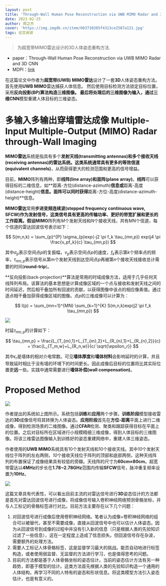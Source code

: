 ```yaml
---
layout: post
title: 'Through-Wall Human Pose Reconstruction via UWB MIMO Radar and 3D CNN'
date: 2021-02-25
author: 郑之杰
cover: 'https://img.imgdb.cn/item/603710205f4313ce2587a121.jpg'
tags: 论文阅读
---
```


> 为超宽带MIMO雷达设计的3D人体姿态重构方法.

- paper：Through-Wall Human Pose Reconstruction via UWB MIMO Radar and 3D CNN
- MDPI：[link](https://www.mdpi.com/2072-4292/13/2/241)

在这篇论文中作者为**超宽带(UWB) MIMO雷达**设计了一套**3D**人体姿态重构方法。首先使用**UWB MIMO**雷达捕获人体信息。 然后使用目标检测方法锁定目标位置，采用**反向投影(BP)**算法构造三维图像。 最后将处理后的三维图像为输入，通过三维**CNN**模型重建人体目标的三维姿态。

# 多输入多输出穿墙雷达成像 Multiple-Input Multiple-Output (MIMO) Radar through-Wall Imaging
**MIMO雷达**系统是指具有多个**发射天线(transmitting antennas)**和多个**接收天线(receiving antennas)**的雷达系统。这类系统通常具有更多的**等效信道(equivalent channels)**，从而获得更大的检测范围和更高的信号增益。

目前，**MIMO**阵列有两种，即**线阵(line array)**和**面阵(plane array)**。**线阵**可以获得目标的二维信息，如**距离-方位(distance-azimuth)**信息或**距离-高度(distance-height)**信息。**面阵**可以同时获得**距离-方位-高度(distance-azimuth-height)**信息。

**MIMO雷达**常用**步进变频连续波(stepped frequency continuous wave, SFCW)**作为发射信号，这类信号具有更高的传输功率、更好的带宽扩展和更长的工作距离。假设**MIMO**阵列有$M$个发射天线和$N$个接收天线，共有$MN$个信道，每个信道的雷达回波信号表示如下：

$$ S(m,n,k) = \sum_{p}^{P} \sigma_{p}exp(-j2 \pi f_k \tau_{mn,p}) exp(j4 \pi \frac{v_pf_k}{c} \tau_{mn,p}) $$

其中$\sigma_{p}$表示空间点$p$的复振幅，$v_p$表示空间点$p$的速度，$f_k$表示第$k$个频率点的频率，$\tau_{mn,p}$表示信号从第$m$个发射天线到达空间点$p$再被第$n$个接收天线接收总计需要的时间(**round-trip**)。

**反向投影(back-projection)**算法是常用的时域成像方法，适用于几乎任何天线阵列布局。该算法的基本思想是计算成像区域的一个点与接收和发射天线之间的时间延迟，然后相干叠加所有回波的贡献，以获得图像中该点的相应像素值。通过逐点相干叠加获得成像区域的图像。点$p$的三维成像可以计算为：

$$ I(p) = \sum_{mn=1}^{MN} \sum_{k=1}^{K} S(m,n,k)exp(j2 \pi f_k \tau_{mn,p}) $$

![](https://img.imgdb.cn/item/603746965f4313ce25ea38d7.jpg)

时延$\tau_{mn,p}$的计算如下：

$$ \tau_{mn,p} = \frac{L_{T_{m},1}+L_{T_{m},2}+L_{R_{n},1}+L_{R_{n},2}}{c} + \frac{L_{T_m,w}+L_{R_n,w}}{c/ \sqrt{\epsilon_r}} $$

其中$\epsilon_r$是墙体的相对介电常数。可见**墙体厚度**和**墙体材料**会影响延时的计算，并且导致延时相比于没有墙的环境下的时间更长。因此成像后目标的位置将比其实际位置更**远**一些。实践中通常需要进行**墙体补偿(wall compensation)**。

# Proposed Method

![](https://img.imgdb.cn/item/603749ea5f4313ce25eec05f.jpg)

作者提出的系统如上图所示。系统包括**训练**和**应用**两个步骤。**训练阶段**模型接收雷达的**3D**成像信号将其转换为人体姿态。**应用阶段**首先在**方位-距离**平面上进行二维成像，得到检测场景的二维图像。通过**CFAR**检测、聚类和跟踪获得目标在平面上的位置。之后对目标所在区域进行小规模精细三维成像，得到人体目标的三维图像。将该三维雷达图像输入到训练好的姿态重建网络中，重建人体三维姿态。

作者使用的**UWB MIMO**系统具有$10$个发射天线和$10$个接收天线。其中*10*个发射天线位于阵列的左右两侧，*10*个接收天线位于阵列的顶部和底部两侧，这种天线阵列的布置保证了成像结果具有较低的旁瓣。天线阵的尺寸为**60cm×80cm**。超宽带雷达以**4MHz**的步长在**1.78~2.78GHz**范围内传输**SFCW**信号，脉冲重复频率设置为**10Hz**。

![](https://img.imgdb.cn/item/60374e035f4313ce25f4e550.jpg)


这篇文章具有代表性，可以看出目前主流的对雷达信号进行**3D**姿态估计的方法都是首先对雷达回波信号进行成像，将成像信号输入卷积神经网络预测骨骼坐标，并与人工标记的骨骼标签进行对比。目前方法主要存在以下几个问题：
1. 对回波信号进行成像后使用卷积神经网络。笔者认为成像+卷积神经网络的组合可以被替代，甚至不需要成像，直接从回波信号中也可以估计人体姿态。因为从回波信号到成像的过程中并没有引入新的信息（只是根据人类的先验知识过滤了一些信息），这在一定程度上造成了信息损失。但回波信号存在杂波，需要额外的处理方法。
2. 需要人工标记人体骨骼标签，这是监督学习最大的挑战。能否自动地进行标签构造，或者使用弱监督、无监督的方法进行学习，也是值得思考的问题。
3. 目前的方法都是基于人体骨骼坐标的姿态估计。当前的姿态估计方法有另一种趋势，即基于模型的估计。这类方法首先根据人类的先验知识构造一个通用的人体结构，再学习不同的人特有的姿态和形状信息。将这类模型方法引入姿态估计，也是有意义的。
